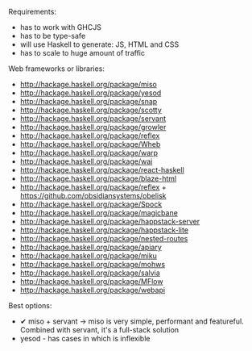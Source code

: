 Requirements:

* has to work with GHCJS
* has to be type-safe
* will use Haskell to generate: JS, HTML and CSS
* has to scale to huge amount of traffic

Web frameworks or libraries:

* http://hackage.haskell.org/package/miso
* http://hackage.haskell.org/package/yesod
* http://hackage.haskell.org/package/snap
* http://hackage.haskell.org/package/scotty
* http://hackage.haskell.org/package/servant
* http://hackage.haskell.org/package/growler
* http://hackage.haskell.org/package/reflex
* http://hackage.haskell.org/package/Wheb
* http://hackage.haskell.org/package/warp
* http://hackage.haskell.org/package/wai
* http://hackage.haskell.org/package/react-haskell
* http://hackage.haskell.org/package/blaze-html
* http://hackage.haskell.org/package/reflex + https://github.com/obsidiansystems/obelisk
* http://hackage.haskell.org/package/Spock
* http://hackage.haskell.org/package/magicbane
* http://hackage.haskell.org/package/happstack-server
* http://hackage.haskell.org/package/happstack-lite
* http://hackage.haskell.org/package/nested-routes
* http://hackage.haskell.org/package/apiary
* http://hackage.haskell.org/package/miku
* http://hackage.haskell.org/package/mohws
* http://hackage.haskell.org/package/salvia
* http://hackage.haskell.org/package/MFlow
* http://hackage.haskell.org/package/webapi


Best options:

* ✔ miso + servant -> miso is very simple, performant and featureful. Combined with servant, it's a full-stack solution
* yesod - has cases in which is inflexible